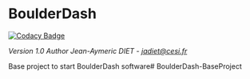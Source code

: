 # BoulderDash
[![Codacy Badge](https://api.codacy.com/project/badge/Grade/f58b1e1620cc443f9575a385932c7c73)](https://www.codacy.com?utm_source=github.com&amp;utm_medium=referral&amp;utm_content=Jean-Aymeric/BoulderDash&amp;utm_campaign=Badge_Grade)

*Version 1.0*
*Author Jean-Aymeric DIET - jadiet@cesi.fr*

Base project to start BoulderDash software# BoulderDash-BaseProject
